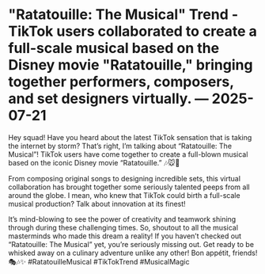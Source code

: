 # "Ratatouille: The Musical" Trend - TikTok users collaborated to create a full-scale musical based on the Disney movie "Ratatouille," bringing together performers, composers, and set designers virtually. — 2025-07-21

Hey squad! Have you heard about the latest TikTok sensation that is taking the internet by storm? That’s right, I’m talking about “Ratatouille: The Musical”! TikTok users have come together to create a full-blown musical based on the iconic Disney movie “Ratatouille.” 🎶🐭🍴

From composing original songs to designing incredible sets, this virtual collaboration has brought together some seriously talented peeps from all around the globe. I mean, who knew that TikTok could birth a full-scale musical production? Talk about innovation at its finest!

It’s mind-blowing to see the power of creativity and teamwork shining through during these challenging times. So, shoutout to all the musical masterminds who made this dream a reality! If you haven’t checked out “Ratatouille: The Musical” yet, you’re seriously missing out. Get ready to be whisked away on a culinary adventure unlike any other! Bon appétit, friends! 🎭🎶✨ #RatatouilleMusical #TikTokTrend #MusicalMagic